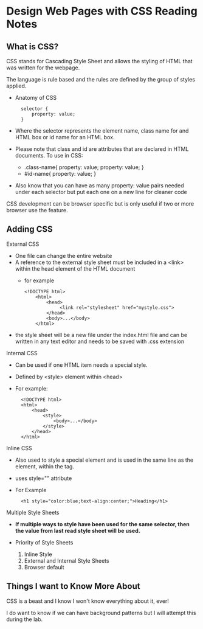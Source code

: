 # Design Web Pages with CSS Reading Notes

## What is CSS?

CSS stands for Cascading Style Sheet and allows the styling of HTML that was written for the webpage.  

The language is rule based and the rules are defined by the group of styles applied.  

* Anatomy of CSS

        selector {
            property: value;
        }

* Where the selector represents the element name, class name for and HTML box or id name for an HTML box.  
* Please note that class and id are attributes that are declared in HTML documents.  To use in CSS:
  * .class-name{
      property: value;
      property: value;
    }
  * #id-name{
      property: value;
    }
* Also know that you can have as many property: value pairs needed under each selector but put each one on a new line for cleaner code

CSS development can be browser specific but is only useful if two or more browser use the feature.

## Adding CSS

External CSS

* One file can change the entire website
* A reference to the external style sheet must be included in a \<link> within the head element of the HTML document
  * for example

        <!DOCTYPE html>
            <html>
                <head>
                     <link rel="stylesheet" href="mystyle.css">
                </head>
                <body>...</body>  
            </html>

* the style sheet will be a new file under the index.html file and can be written in any text editor and needs to be saved with .css extension

Internal CSS

* Can be used if one HTML item needs a special style.

* Defined by \<style> element within \<head>
* For example:

        <!DOCTYPE html>
        <html>
            <head>
                <style>
                    <body>...</body>
                </style>
            </head>
        </html>

Inline CSS

* Also used to style a special element and is used in the same line as the element, within the tag.

* uses style="" attribute

* For Example

        <h1 style="color:blue;text-align:center;">Heading</h1>

Multiple Style Sheets

* **If multiple ways to style have been used for the same selector, then the value from last read style sheet will be used.**

* Priority of Style Sheets
  1. Inline Style
  2. External and Internal Style Sheets
  3. Browser default

## Things I want to Know More About

CSS is a beast and I know I won't know everything about it, ever!

I do want to know if we can have background patterns but I will attempt this during the lab.